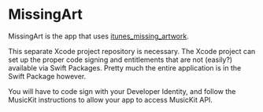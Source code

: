 # MissingArt
MissingArt is the app that uses [itunes_missing_artwork](https://github.com/bolsinga/itunes_missing_artwork).

This separate Xcode project repository is necessary. The Xcode project can set up the proper code signing and entitlements that are not (easily?) available via Swift Packages. Pretty much the entire application is in the Swift Package however.

You will have to code sign with your Developer Identity, and follow the MusicKit instructions to allow your app to access MusicKit API.
